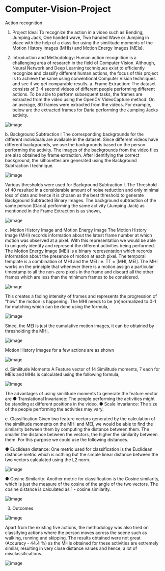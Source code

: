 # Computer-Vision-Project
Action recognition

1. Project Idea:
To recognize the action in a video such as Bending, Jumping Jack, One handed wave, Two handed Wave or Jumping in place with the help of a classifier using the similitude moments of the Motion History Images (MHIs) and Motion Energy Images (MEIs). 

2. Introduction and Methodology:
Human action recognition is a challenging area of research in the field of Computer Vision. Although, Neural Network and Deep Learning techniques exist to efficiently recognize and classify different human actions, the focus of this project is to achieve the same using conventional Computer Vision techniques and see if we get comparable results.
a. Frame Extraction:
The dataset consists of 3-4 second videos of different people performing different actions. To be able to perform subsequent tasks, the frames are extracted from the video using the OpenCV VideoCapture method. On an average, 80 frames were extracted from the videos. For example, below are the extracted frames for Daria performing the Jumping Jacks activity.

![image](https://user-images.githubusercontent.com/42225976/155924481-3e947c92-becf-499b-bf47-c47740b4acca.png)

b. Background Subtraction I
The corresponding backgrounds for the different individuals are available in the dataset. Since different videos have different backgrounds, we use the backgrounds based on the person performing the activity. The images of the backgrounds from the video files are also obtained by frame extraction. After identifying the correct background, the silhouettes are generated using the Background Subtraction I technique.

![image](https://user-images.githubusercontent.com/42225976/155924558-05a9c295-594c-4bc5-85f0-cf9b798a1243.png)

Various thresholds were used for Background Subtraction I. The Threshold of 40 resulted in a considerable amount of noise reduction and only minimal loss of data and hence it is chosen as the best threshold to generate Background Subtracted Binary Images. The background subtraction of the same person (Daria) performing the same activity (Jumping Jack) as mentioned in the Frame Extraction is as shown,

![image](https://user-images.githubusercontent.com/42225976/155924617-d6d13dee-2bf8-4ae2-b57f-9e5c48fc04aa.png)

c. Motion History Image and Motion Energy Image
The Motion History Image (MHI) records information about the latest frame number at which motion was observed at a pixel. With this representation we would be able to uniquely identify and represent the different activities being performed. The Motion Energy Image (MEI) is a binary representation which records information about the presence of motion at each pixel. The temporal template is a combination of MHI and the MEI i.e. TT = [MHI, MEI]. The MHI works on the principle that whenever there is a motion assign a particular timestamp to all the non-zero pixels in the frame and discard all the other frames which are less than the minimum frames to be considered.

![image](https://user-images.githubusercontent.com/42225976/155924696-9eeb3d13-3a6c-419b-9510-fb1f30e68e2f.png)

This creates a fading intensity of frames and represents the progression of “how” the motion is happening. The MHI needs to be (re)normalized to 0-1 for matching which can be done using the formula,

![image](https://user-images.githubusercontent.com/42225976/155924763-e793454d-8738-4f93-a3c0-b6718a053867.png)

Since, the MEI is just the cumulative motion images, it can be obtained by thresholding the MHI,

![image](https://user-images.githubusercontent.com/42225976/155924809-a6dca014-a4f2-426f-81a7-cde4f6660a04.png)

Motion History Images for a few actions are as shown

![image](https://user-images.githubusercontent.com/42225976/155924860-311e5fc8-1032-4531-8e0f-bea00f01bb10.png)

d. Similitude Moments
A Feature vector of 14 Similitude moments, 7 each for MEIs and MHIs is calculated using the following formula,

![image](https://user-images.githubusercontent.com/42225976/155924919-f8bcc258-558a-4ebd-b4e4-bf6d262ff83a.png)

The advantages of using similitude moments to generate the feature vector are
● Translational Invariance: The people performing the activities might be standing at different positions in the video.
● Scale Invariance: The size of the people performing the activities may vary.

e. Classification
Given two feature vectors generated by the calculation of the similitude moments on the MHI and MEI, we would be able to find the similarity between them by computing the distance between them. The smaller the distance between the vectors, the higher the similarity between them. For this purpose we could use the following distances.

● Euclidean distance: One metric used for classification is the Euclidean distance metric which is nothing but the simple linear distance between the two vectors calculated using the L2 norm.

![image](https://user-images.githubusercontent.com/42225976/155925002-8e665747-907d-4bcb-ad8d-d8a9abf9d7f0.png)

● Cosine Similarity: Another metric for classification is the Cosine similarity, which is just the measure of the cosine of the angle of the two vectors. The cosine distance is
calculated as 1 - cosine similarity.

![image](https://user-images.githubusercontent.com/42225976/155925099-2aab3ce0-6674-4038-983a-c71f97afdb8e.png)

3. Outcomes

![image](https://user-images.githubusercontent.com/42225976/155925193-f66f4e56-eca2-411c-aab2-63a871fc6aeb.png)

Apart from the existing five actions, the  methodology was also tried on classifying actions where the person moves across the scene such as walking, running and skipping. The results obtained were not great (Accuracy - 44.4 %) as the MHIs obtained for these activities are extremely similar, resulting in very close distance values and hence, a lot of misclassifications.

![image](https://user-images.githubusercontent.com/42225976/155925291-c3aed674-b7e0-4e02-ba2e-e9b16096b188.png)
